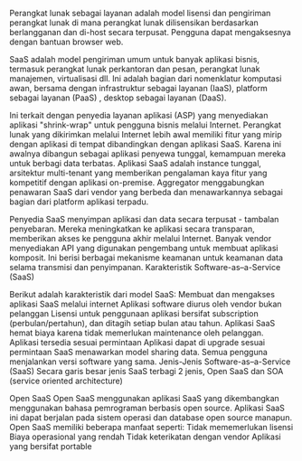
Perangkat lunak sebagai layanan adalah model lisensi dan pengiriman perangkat lunak di mana perangkat lunak dilisensikan berdasarkan berlangganan dan di-host secara terpusat. Pengguna dapat mengaksesnya dengan bantuan browser web.

SaaS adalah model pengiriman umum untuk banyak aplikasi bisnis, termasuk perangkat lunak perkantoran dan pesan, perangkat lunak manajemen, virtualisasi dll. Ini adalah bagian dari nomenklatur komputasi awan, bersama dengan infrastruktur sebagai layanan (IaaS), platform sebagai layanan (PaaS) , desktop sebagai layanan (DaaS).

Ini terkait dengan penyedia layanan aplikasi (ASP) yang menyediakan aplikasi "shrink-wrap" untuk pengguna bisnis melalui Internet. Perangkat lunak yang dikirimkan melalui Internet lebih awal memiliki fitur yang mirip dengan aplikasi di tempat dibandingkan dengan aplikasi SaaS. Karena ini awalnya dibangun sebagai aplikasi penyewa tunggal, kemampuan mereka untuk berbagi data terbatas. Aplikasi SaaS adalah instance tunggal, arsitektur multi-tenant yang memberikan pengalaman kaya fitur yang kompetitif dengan aplikasi on-premise. Aggregator menggabungkan penawaran SaaS dari vendor yang berbeda dan menawarkannya sebagai bagian dari platform aplikasi terpadu.

Penyedia SaaS menyimpan aplikasi dan data secara terpusat - tambalan penyebaran. Mereka meningkatkan ke aplikasi secara transparan, memberikan akses ke pengguna akhir melalui Internet. Banyak vendor menyediakan API yang digunakan pengembang untuk membuat aplikasi komposit. Ini berisi berbagai mekanisme keamanan untuk keamanan data selama transmisi dan penyimpanan.
Karakteristik Software-as–a-Service (SaaS)

Berikut adalah karakteristik dari model SaaS:
Membuat dan mengakses aplikasi SaaS melalui internet
Aplikasi software diurus oleh vendor bukan pelanggan
Lisensi untuk penggunaan aplikasi bersifat subscription (perbulan/pertahun), dan ditagih setiap bulan atau tahun.
Aplikasi SaaS hemat biaya karena tidak memerlukan maintenance oleh pelanggan.
Aplikasi tersedia sesuai permintaan
Aplikasi dapat di upgrade sesuai permintaan
SaaS menawarkan model sharing data. 
Semua pengguna menjalankan versi software yang sama.
Jenis-Jenis Software-as–a-Service (SaaS)
Secara garis besar jenis SaaS terbagi 2 jenis, Open SaaS dan SOA (service oriented architecture)

Open SaaS
Open SaaS menggunakan aplikasi SaaS yang dikembangkan menggunakan bahasa pemrograman berbasis open source. Aplikasi SaaS ini dapat berjalan pada sistem operasi dan database open source manapun. Open SaaS memiliki beberapa manfaat seperti:
Tidak mememerlukan lisensi 
Biaya operasional yang rendah 
Tidak keterikatan dengan vendor 
Aplikasi yang bersifat portable
